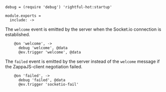     debug = (require 'debug') 'rightful-hot:startup'

    module.exports =
      include: ->

The `welcome` event is emitted by the server when the Socket.io connection
is established.

        @on 'welcome', ->
          debug 'welcome', @data
          @ev.trigger 'welcome', @data

The `failed` event is emitted by the server instead of the `welcome` message
if the ZappaJS-client negotiation failed.

        @on 'failed', ->
          debug 'failed', @data
          @ev.trigger 'socketio-fail'

